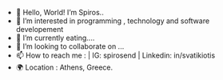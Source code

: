 - 👋 Hello, World!  I’m Spiros..
- 👀 I’m interested in programming , technology and software developement
- 🌱 I’m currently eating....
- 💞️ I’m looking to collaborate on ...
- 📫 How to reach me : | IG: spirosend | Linkedin: in/svatikiotis
- 🌍 Location : Athens, Greece.

<!---
spirosEND/spirosEND is a ✨ special ✨ repository because its `README.md` (this file) appears on your GitHub profile.
You can click the Preview link to take a look at your changes.
--->
